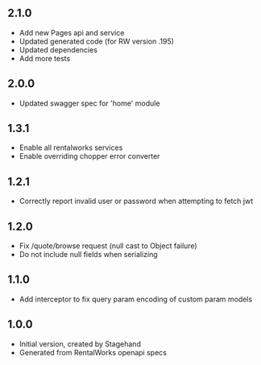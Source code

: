 ## 2.1.0

- Add new Pages api and service
- Updated generated code (for RW version .195)
- Updated dependencies
- Add more tests

## 2.0.0

- Updated swagger spec for 'home' module

## 1.3.1

- Enable all rentalworks services
- Enable overriding chopper error converter

## 1.2.1

- Correctly report invalid user or password when attempting to fetch jwt

## 1.2.0

- Fix /quote/browse request (null cast to Object failure)
- Do not include null fields when serializing

## 1.1.0

- Add interceptor to fix query param encoding of custom param models

## 1.0.0

- Initial version, created by Stagehand
- Generated from RentalWorks openapi specs
